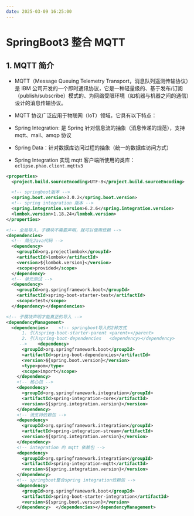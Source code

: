 ```yaml
---
date: 2025-03-09 16:25:00
---
```


# SpringBoot3 整合 MQTT

## 1. MQTT 简介

- MQTT（Message Queuing Telemetry Transport，消息队列遥测传输协议）是 IBM 公司开发的一个即时通讯协议，它是一种轻量级的、基于发布/订阅（publish/subscribe）模式的、为网络受限环境（如机器与机器之间的通信）设计的消息传输协议。
- MQTT 协议广泛应用于物联网（IoT）领域，它具有以下特点：

- Spring Integration: 是 Spring 针对信息流的抽象（消息传递的规范），支持 mqtt、mail、amqp 协议
- Spring Data：针对数据库访问过程的抽象（统一的数据库访问方式）
- Spring Integration 实现 mqtt 客户端所使用的类库：`eclipse.phao.client.mqttv3`

```xml
<properties>
  <project.build.sourceEncoding>UTF-8</project.build.sourceEncoding>

  <!-- springboot版本 -->
  <spring.boot.version>3.0.2</spring.boot.version>
  <!-- spring integration 版本 -->
  <spring.integration.version>6.2.6</spring.integration.version>
  <lombok.version>1.18.24</lombok.version>
</properties>
```

```xml
<!-- 全局导入，子模块不需要声明，就可以使用依赖 -->
<dependencies>
  <!-- 简化Java代码 -->
  <dependency>
    <groupId>org.projectlombok</groupId>
    <artifactId>lombok</artifactId>
    <version>${lombok.version}</version>
    <scope>provided</scope>
  </dependency>
  <!-- 单元测试 -->
  <dependency>
    <groupId>org.springframework.boot</groupId>
    <artifactId>spring-boot-starter-test</artifactId>
    <scope>test</scope>
  </dependency></dependencies>
```

```xml
<!-- 子模块声明才能真正的导入 -->
<dependencyManagement>
  <dependencies>    <!-- springboot导入的2种方式
      1. 引入spring-boot-starter-parent <parent></parent>
      2. 引入spring-boot-dependencies   <dependency></dependency>
     -->    <dependency>
      <groupId>org.springframework.boot</groupId>
      <artifactId>spring-boot-dependencies</artifactId>
      <version>${spring.boot.version}</version>
      <type>pom</type>
      <scope>import</scope>
    </dependency>
    <!-- 核心包 -->
    <dependency>
      <groupId>org.springframework.integration</groupId>
      <artifactId>spring-integration-core</artifactId>
      <version>${spring.integration.version}</version>
    </dependency>
    <!-- 流支持依赖包 -->
    <dependency>
      <groupId>org.springframework.integration</groupId>
      <artifactId>spring-integration-stream</artifactId>
      <version>${spring.integration.version}</version>
    </dependency>
    <!-- integration 的 mqtt 依赖包 -->
    <dependency>
      <groupId>org.springframework.integration</groupId>
      <artifactId>spring-integration-mqtt</artifactId>
      <version>${spring.integration.version}</version>
    </dependency>
    <!-- springboot整合spring integration依赖包 -->
    <dependency>
      <groupId>org.springframework.boot</groupId>
      <artifactId>spring-boot-starter-integration</artifactId>
      <version>${spring.boot.version}</version>
    </dependency>  </dependencies></dependencyManagement>
```
